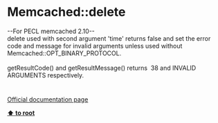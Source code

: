 # Memcached::delete




<div class="phpcode"><span class="html">
--For PECL memcached 2.10--<br>delete used with second argument &apos;time&apos; returns false and set the error code and message for invalid arguments unless used without Memcached::OPT_BINARY_PROTOCOL.<br><br>getResultCode() and getResultMessage() returns&#xA0; 38 and INVALID ARGUMENTS respectively.</span>
</div>
  

#

[Official documentation page](https://www.php.net/manual/en/memcached.delete.php)

**[⬆ to root](/)**